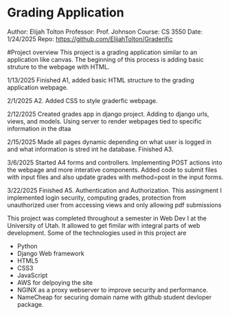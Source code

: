 # **Grading Application**

Author: Elijah Tolton
Professor: Prof. Johnson
Course: CS 3550
Date: 1/24/2025
Repo: https://github.com/ElijahTolton/Graderific

#Project overview
This project is a grading application similar to an application like
canvas. The beginning of this process is adding basic struture to the webpage
with HTML.

1/13/2025
Finished A1, added basic HTML structure to the grading
application webpage.

2/1/2025
A2. Added CSS to style graderfic webpage.

2/12/2025
Created grades app in django project. Adding to django urls, views, and models.
Using server to render webpages tied to specific information in the dtaa

2/15/2025
Made all pages dynamic depending on what user is logged in and what
information is stred int he database. Finished A3.

3/6/2025
Started A4 forms and controllers. Implementing POST actions into the webpage and
more interative components. Added code to submit files with input files and also update
grades with method=post in the input forms.

3/22/2025
Finished A5. Authentication and Authorization. This assingment I implemented login security,
computing grades, protection from unauthorized user from accessing views and only
allowing pdf submissions

This project was completed throughout a semester in Web Dev I at the University of Utah.
It allowed to get fimilar with integral parts of web development.
Some of the technologies used in this project are
- Python
- Django Web framework
- HTML5
- CSS3
- JavaScript
- AWS for delpoying the site
- NGINX as a proxy webserver to improve security and performance.
- NameCheap for securing domain name with github student devloper package.